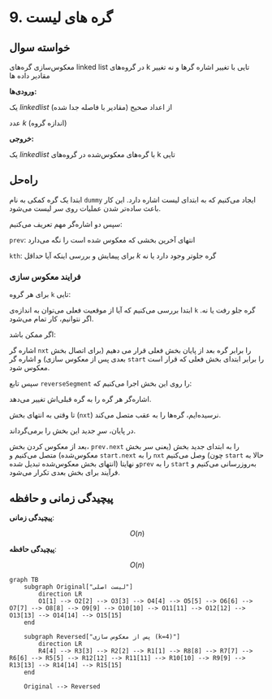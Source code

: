 # 9. گره های لیست

## خواسته سوال

معکوس‌سازی گره‌های linked list در گروه‌های k تایی با تغییر اشاره گرها و نه تغییر مقادیر داده ها


**ورودی‌ها:**

یک $linked list$ از اعداد صحیح (مقادیر با فاصله جدا شده)

عدد $k$ (اندازه گروه)

**خروجی:**

یک $linked list$ با گره‌های معکوس‌شده در گروه‌های k تایی


## راه‌حل

ابتدا یک گره کمکی به نام `dummy` ایجاد می‌کنیم که به ابتدای لیست اشاره دارد. این کار باعث ساده‌تر شدن عملیات روی سر لیست می‌شود.
  
سپس دو اشاره‌گر مهم تعریف می‌کنیم:

  `prev`: انتهای آخرین بخشی که معکوس شده است را نگه می‌دارد

  `kth`: برای پیمایش و بررسی اینکه آیا حداقل $k$ گره جلوتر وجود دارد یا نه


### فرایند معکوس سازی

برای هر گروه `k` تایی:

ابتدا بررسی می‌کنیم که آیا از موقعیت فعلی می‌توان به اندازه‌ی `k` گره جلو رفت یا نه. اگر نتوانیم، کار تمام می‌شود.

اگر ممکن باشد:

  اشاره گر `nxt` را برابر گره بعد از پایان بخش فعلی قرار می دهیم (برای اتصال بخش بعدی پس از معکوس سازی) و اشاره گر `start` را برابر ابتدای بخش فعلی که قرار است معکوس شود.

سپس تابع `reverseSegment` را روی این بخش اجرا می‌کنیم که:
  
اشاره‌گر هر گره را به گره قبلی‌اش تغییر می‌دهد.

تا وقتی به انتهای بخش (`nxt`) نرسیده‌ایم، گره‌ها را به عقب متصل می‌کند.

در پایان، سرِ جدید این بخش را برمی‌گرداند.

بعد از معکوس کردن بخش، `prev.next` را به ابتدای جدید بخش (یعنی سر بخش معکوس‌شده) متصل می‌کنیم و `start.next` را به `nxt` وصل می‌کنیم (چون `start` حالا به انتهای بخش معکوس‌شده تبدیل شده) و نهایتا`prev` را به `start` به‌روزرسانی می‌کنیم و فرآیند برای بخش بعدی تکرار می‌شود.

## پیچیدگی زمانی و حافظه

**پیچیدگی زمانی**:

$$O(n)$$
  
**پیچیدگی حافظه**:

$$O(n)$$


```mermaid
graph TB
    subgraph Original["لیست اصلی"]
        direction LR
        O1[1] --> O2[2] --> O3[3] --> O4[4] --> O5[5] --> O6[6] --> O7[7] --> O8[8] --> O9[9] --> O10[10] --> O11[11] --> O12[12] --> O13[13] --> O14[14] --> O15[15]
    end
    
    subgraph Reversed["پس از معکوس سازی (k=4)"]
        direction LR
        R4[4] --> R3[3] --> R2[2] --> R1[1] --> R8[8] --> R7[7] --> R6[6] --> R5[5] --> R12[12] --> R11[11] --> R10[10] --> R9[9] --> R13[13] --> R14[14] --> R15[15]
    end
    
    Original --> Reversed
```
